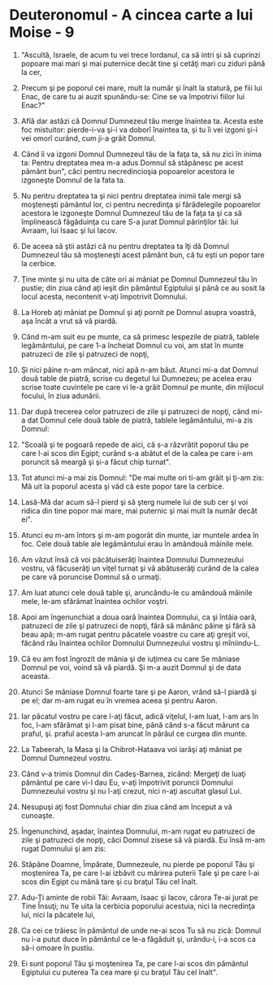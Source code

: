 # Deuteronomul - A cincea carte a lui Moise - 9

1. "Ascultă, Israele, de acum tu vei trece Iordanul, ca să intri şi să cuprinzi popoare mai mari şi mai puternice decât tine şi cetăţi mari cu ziduri până la cer, 

2. Precum şi pe poporul cei mare, mult la număr şi înalt la statură, pe fiii lui Enac, de care tu ai auzit spunându-se: Cine se va împotrivi fiilor lui Enac?" 

3. Află dar astăzi că Domnul Dumnezeul tău merge înaintea ta. Acesta este foc mistuitor: pierde-i-va şi-i va doborî înaintea ta, şi tu îi vei izgoni şi-i vei omorî curând, cum ji-a grăit Domnul. 

4. Când îi va izgoni Domnul Dumnezeul tău de la faţa ta, să nu zici în inima ta: Pentru dreptatea mea m-a adus Domnul să stăpânesc pe acest pământ bun", căci pentru necredincioşia popoarelor acestora le izgoneşte Domnul de la fata ta. 

5. Nu pentru dreptatea ta şi nici pentru dreptatea inimii tale mergi să moşteneşti pământul lor, ci pentru necredinţa şi fărădelegile popoarelor acestora le izgoneşte Domnul Dumnezeul tău de la faţa ta şi ca să împlinească făgăduinţa cu care S-a jurat Domnul părinţilor tăi: lui Avraam, lui Isaac şi lui Iacov. 

6. De aceea să ştii astăzi că nu pentru dreptatea ta îţi dă Domnul Dumnezeul tău să moşteneşti acest pământ bun, că tu eşti un popor tare la cerbice. 

7. Ţine minte şi nu uita de câte ori ai mâniat pe Domnul Dumnezeul tău în pustie; din ziua când aţi ieşit din pământul Egiptului şi până ce au sosit la locul acesta, necontenit v-aţi împotrivit Domnului. 

8. La Horeb aţi mâniat pe Domnul şi aţi pornit pe Domnul asupra voastră, aşa încât a vrut să vă piardă. 

9. Când m-am suit eu pe munte, ca să primesc lespezile de piatră, tablele legământului, pe care 1-a încheiat Domnul cu voi, am stat în munte patruzeci de zile şi patruzeci de nopţi, 

10. Şi nici pâine n-am mâncat, nici apă n-am băut. Atunci mi-a dat Domnul două table de piatră, scrise cu degetul lui Dumnezeu; pe acelea erau scrise toate cuvintele pe care vi le-a grăit Domnul pe munte, din mijlocul focului, în ziua adunării. 

11. Dar după trecerea celor patruzeci de zile şi patruzeci de nopţi, când mi-a dat Domnul cele două table de piatră, tablele legământului, mi-a zis Domnul: 

12. "Scoală şi te pogoară repede de aici, că s-a răzvrătit poporul tău pe care l-ai scos din Egipt; curând s-a abătut el de la calea pe care i-am poruncit să meargă şi şi-a făcut chip turnat". 

13. Tot atunci mi-a mai zis Domnul: "De mai multe ori ti-am grăit şi ţi-am zis: Mă uit la poporul acesta şi văd că este popor tare la cerbice. 

14. Lasă-Mă dar acum să-l pierd şi să şterg numele lui de sub cer şi voi ridica din tine popor mai mare, mai puternic şi mai mult la număr decât ei". 

15. Atunci eu m-am întors şi m-am pogorât din munte, iar muntele ardea în foc. Cele două table ale legământului erau în amândouă mâinile mele. 

16. Am văzut însă că voi păcătuiserăţi înaintea Domnului Dumnezeului vostru, vă făcuserăţi un viţel turnat şi vă abătuserăţi curând de la calea pe care vă poruncise Domnul să o urmaţi. 

17. Am luat atunci cele două table şi, aruncându-le cu amândouă mâinile mele, le-am sfărâmat înaintea ochilor voştri. 

18. Apoi am îngenunchiat a doua oară înaintea Domnului, ca şi întâia oară, patruzeci de zile şi patruzeci de nopţi, fără să mănânc pâine şi fără să beau apă; m-am rugat pentru păcatele voastre cu care aţi greşit voi, făcând rău înaintea ochilor Domnului Dumnezeului vostru şi mîniindu-L. 

19. Că eu am fost îngrozit de mânia şi de iuţimea cu care Se mâniase Domnul pe voi, voind să vă piardă. Şi m-a auzit Domnul şi de data aceasta. 

20. Atunci Se mâniase Domnul foarte tare şi pe Aaron, vrând să-l piardă şi pe el; dar m-am rugat eu în vremea aceea şi pentru Aaron. 

21. Iar păcatul vostru pe care l-aţi făcut, adică viţelul, l-am luat, l-am ars în foc, l-am sfărâmat şi l-am pisat bine, până când s-a făcut mărunt ca praful, şi. praful acesta l-am aruncat în pârâul ce curgea din munte. 

22. La Tabeerah, la Masa şi la Chibrot-Hataava voi iarăşi aţi mâniat pe Domnul Dumnezeul vostru. 

23. Când v-a trimis Domnul din Cadeş-Barnea, zicând: Mergeţi de luaţi pământul pe care vi-l dau Eu, v-aţi împotrivit poruncii Domnului Dumnezeului vostru şi nu l-aţi crezut, nici n-aţi ascultat glasul Lui. 

24. Nesupuşi aţi fost Domnului chiar din ziua când am început a vă cunoaşte. 

25. Îngenunchind, aşadar, înaintea Domnului, m-am rugat eu patruzeci de zile şi patruzeci de nopţi, căci Domnul zisese să vă piardă. Eu însă m-am rugat Domnului şi am zis: 

26. Stăpâne Doamne, Împărate, Dumnezeule, nu pierde pe poporul Tău şi moştenirea Ta, pe care l-ai izbăvit cu mărirea puterii Tale şi pe care l-ai scos din Egipt cu mână tare şi cu braţul Tău cel înalt. 

27. Adu-Ţi aminte de robii Tăi: Avraam, Isaac şi Iacov, cărora Te-ai jurat pe Tine Însuţi; nu Te uita la cerbicia poporului acestuia, nici la necredinţa lui, nici la păcatele lui, 

28. Ca cei ce trăiesc în pământul de unde ne-ai scos Tu să nu zică: Domnul nu i-a putut duce în pământul ce le-a făgăduit şi, urându-i, i-a scos ca să-i omoare în pustiu. 

29. Ei sunt poporul Tău şi moştenirea Ta, pe care l-ai scos din pământul Egiptului cu puterea Ta cea mare şi cu braţul Tău cel înalt". 

